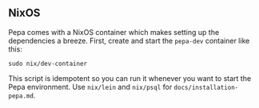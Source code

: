## NixOS

Pepa comes with a NixOS container which makes setting up the
dependencies a breeze. First, create and start the `pepa-dev`
container like this:

    sudo nix/dev-container

This script is idempotent so you can run it whenever you want to start
the Pepa environment.  Use `nix/lein` and `nix/psql` for
`docs/installation-pepa.md`.
